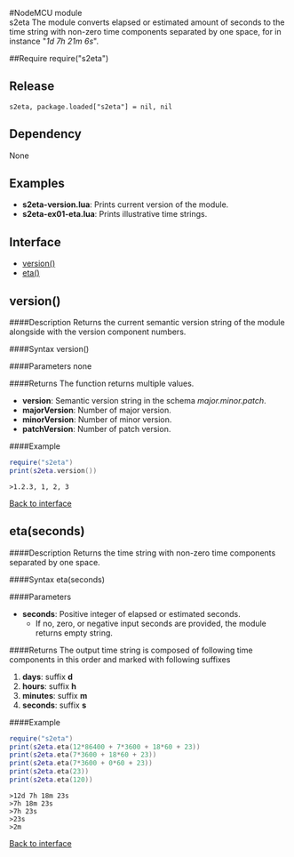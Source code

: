 #NodeMCU module<br>s2eta
The module converts elapsed or estimated amount of seconds to the time string with non-zero time components separated by one space, for in instance "*1d 7h 21m 6s*".


<a id="require"></a>
##Require
	require("s2eta")

<a id="release"></a>
## Release
	s2eta, package.loaded["s2eta"] = nil, nil

<a id="dependency"></a>
## Dependency
None

<a id="examples"></a>
## Examples
- **s2eta-version.lua**: Prints current version of the module.  
- **s2eta-ex01-eta.lua**: Prints illustrative time strings.  

<a id="interface"></a>
## Interface
- [version()](#version)
- [eta()](#eta)


<a id="version"></a>
## version()
####Description
Returns the current semantic version string of the module alongside with the version component numbers.

####Syntax
	version()

####Parameters
none

####Returns
The function returns multiple values. 
- **version**: Semantic version string in the schema *major.minor.patch*.
- **majorVersion**: Number of major version.
- **minorVersion**: Number of minor version.
- **patchVersion**: Number of patch version.

####Example

```lua
require("s2eta")
print(s2eta.version())
```
	>1.2.3, 1, 2, 3

[Back to interface](#interface)


<a id="eta"></a>
## eta(seconds)
####Description
Returns the time string with non-zero time components separated by one space.

####Syntax
	eta(seconds)

####Parameters
- **seconds**: Positive integer of elapsed or estimated seconds.
	- If no, zero, or negative input seconds are provided, the module returns empty string.

####Returns
The output time string is composed of following time components in this order and marked with following suffixes
1. **days**: suffix **d**
1. **hours**: suffix **h**
1. **minutes**: suffix **m**
1. **seconds**: suffix **s**

####Example

```lua
require("s2eta")
print(s2eta.eta(12*86400 + 7*3600 + 18*60 + 23))
print(s2eta.eta(7*3600 + 18*60 + 23))
print(s2eta.eta(7*3600 + 0*60 + 23))
print(s2eta.eta(23))
print(s2eta.eta(120))
```
	>12d 7h 18m 23s
	>7h 18m 23s
	>7h 23s
	>23s
	>2m

[Back to interface](#interface)
